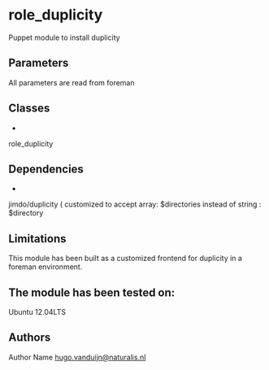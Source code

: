 role_duplicity
===================

Puppet module to install duplicity


Parameters
-------------
All parameters are read from foreman

Classes
-------------
-
role_duplicity

Dependencies
-------------
- 
jimdo/duplicity  ( customized to accept array: $directories instead of string : $directory


Limitations
-------------
This module has been built as a customized frontend for duplicity in a foreman environment.

The module has been tested on:
- 
Ubuntu 12.04LTS

Authors
-------------
Author Name <hugo.vanduijn@naturalis.nl>

